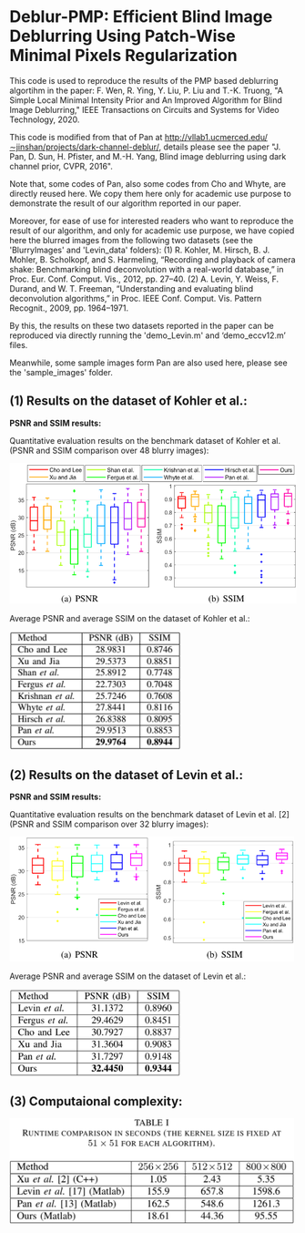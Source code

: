 # Deblur-PMP: Efficient Blind Image Deblurring Using Patch-Wise Minimal Pixels Regularization


This code is used to reproduce the results of the PMP based deblurring algortihm in the paper: 
F. Wen, R. Ying, Y. Liu, P. Liu and T.-K. Truong, "A Simple Local Minimal Intensity Prior and An Improved Algorithm for Blind Image Deblurring," IEEE Transactions on Circuits and Systems for Video Technology, 2020.

This code is modified from that of Pan at http://vllab1.ucmerced.edu/∼jinshan/projects/dark-channel-deblur/, 
details please see the paper "J. Pan, D. Sun, H. Pfister, and M.-H. Yang, Blind image deblurring using dark channel prior, CVPR, 2016". 

Note that, some codes of Pan, also some codes from Cho and Whyte, are directly reused here. We copy them here only for academic use purpose to demonstrate the result of our algorithm reported in our paper.

Moreover, for ease of use for interested readers who want to reproduce the result of our algorithm,
and only for academic use purpose,
we have copied here the blurred images from the following two datasets (see the 'BlurryImages' and 'Levin_data' folders):
(1) R. Kohler, M. Hirsch, B. J. Mohler, B. Scholkopf, and S. Harmeling, “Recording and playback of camera shake: Benchmarking blind deconvolution with a real-world database,” in Proc. Eur. Conf. Comput. Vis., 2012, pp. 27–40.
(2) A. Levin, Y. Weiss, F. Durand, and W. T. Freeman, “Understanding and evaluating blind deconvolution algorithms,” in Proc. IEEE Conf. Comput. Vis. Pattern Recognit., 2009, pp. 1964–1971.

By this, the results on these two datasets reported in the paper can be reproduced via directly running the 'demo_Levin.m' and ‘demo_eccv12.m’ files.


Meanwhile, some sample images form Pan are also used here, please see the 'sample_images' folder.

## (1) Results on the dataset of Kohler et al.:

**PSNR and SSIM results:**

Quantitative evaluation results on the benchmark dataset of Kohler et al. (PSNR and SSIM comparison over 48 blurry images):

<img src="https://github.com/FWen/deblur-pmp/blob/master/results_eccv12/Kohler_PSNR_SSIM.png" width="600" /> 

Average PSNR and average SSIM on the dataset of Kohler et al.:

<img src="https://github.com/FWen/deblur-pmp/blob/master/results_eccv12/Kohler_PSNR_SSIM_table.png" width="300" />


## (2) Results on the dataset of Levin et al.:

**PSNR and SSIM results:**

Quantitative evaluation results on the benchmark dataset of Levin et al. [2] (PSNR and SSIM comparison over 32 blurry images):

<img src="https://github.com/FWen/deblur-pmp/blob/master/results_Levin/Levin_PSNR_SSIM.png?raw=true" width="500" />

Average PSNR and average SSIM on the dataset of Levin et al.:

<img src="https://github.com/FWen/deblur-pmp/blob/master/results_Levin/Levin_PSNR_SSIM_table.png?raw=true" width="300" />

## (3) Computaional complexity:

<img src="https://github.com/FWen/deblur-pmp/blob/master/results_samples/comp/runtime.png" width="500" />

